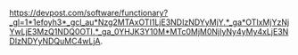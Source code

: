 https://devpost.com/software/functionary?_gl=1*1efoyh3*_gcl_au*Nzg2MTAxOTI1LjE3NDIzNDYyMjY.*_ga*OTIxMjYzNjYwLjE3MzQ1NDQ0OTI.*_ga_0YHJK3Y10M*MTc0MjM0NjIyNy4yMy4xLjE3NDIzNDYyNDQuMC4wLjA.

